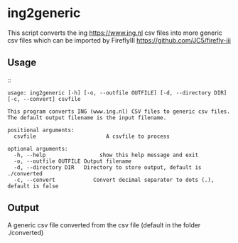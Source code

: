 # ing2generic

 This script converts the ing <https://www.ing.nl> csv files into more generic csv files which can be imported by FireflyIII <https://github.com/JC5/firefly-iii>
 
 Usage
-----
::

    usage: ing2generic [-h] [-o, --outfile OUTFILE] [-d, --directory DIR] [-c, --convert] csvfile

    This program converts ING (www.ing.nl) CSV files to generic csv files. The default output filename is the input filename.

    positional arguments:
      csvfile                      A csvfile to process

    optional arguments:
      -h, --help                 show this help message and exit
      -o, --outfile OUTFILE Output filename
      -d, --directory DIR   Directory to store output, default is ./converted
      -c, --convert            Convert decimal separator to dots (.), default is false


Output
------
A generic csv file converted from the csv file (default in the folder ./converted)
